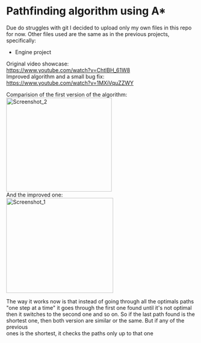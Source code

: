 # Pathfinding algorithm using A*
Due do struggles with git I decided to upload only my own files in this repo for now.
Other files used are the same as in the previous projects, specifically: 
- Engine project

Original video showcase:  
https://www.youtube.com/watch?v=ChtlBH_61W8  
Improved algorithm and a small bug fix:  
https://www.youtube.com/watch?v=1MXiVquZZWY  

Comparision of the first version of the algorithm:  
<img width="280" height="250" alt="Screenshot_2" src="https://github.com/user-attachments/assets/792b54d6-b3d3-4609-bebb-1bac1de45431" />  
And the improved one:    
<img width="284" height="253" alt="Screenshot_1" src="https://github.com/user-attachments/assets/93c71e7e-1762-40cb-b4c5-5ed689f9ea02" />

The way it works now is that instead of going through all the optimals paths  
"one step at a time" it goes through the first one found until it's not optimal  
then it switches to the second one and so on. So if the last path found is the   
shortest one, then both version are similar or the same. But if any of the previous  
ones is the shortest, it checks the paths only up to that one

